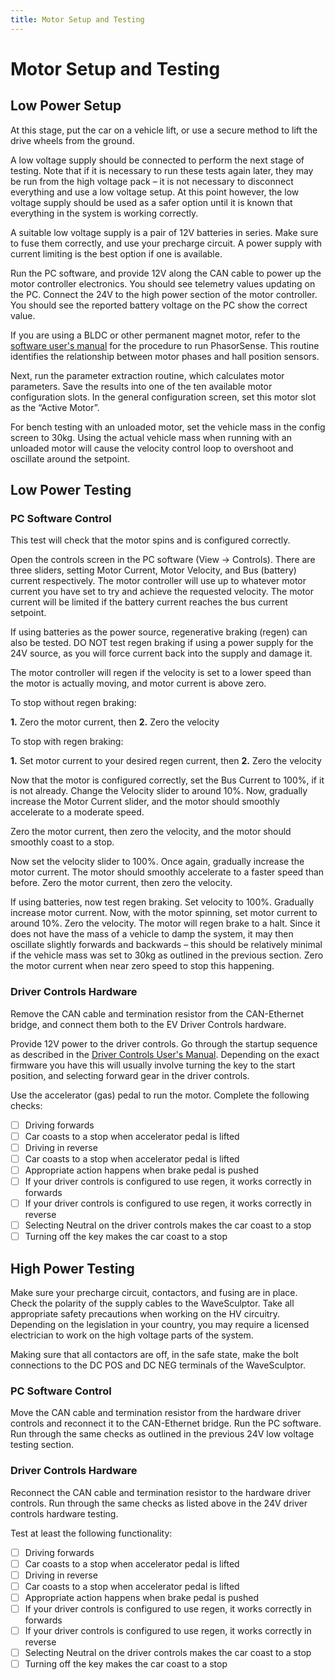 ```yaml
---
title: Motor Setup and Testing
---
```


# Motor Setup and Testing 

## Low Power Setup 

At this stage, put the car on a vehicle lift, or use a secure method to lift the drive wheels from the ground. 

A low voltage supply should be connected to perform the next stage of testing.  Note that if it is necessary to run these tests again later, they may be run from the high voltage pack – it is not necessary to disconnect everything and use a low voltage setup.  At this point however, the low voltage supply should be used as a safer option until it is known that everything in the system is working correctly.

A suitable low voltage supply is a pair of 12V batteries in series.  Make sure to fuse them correctly, and use your precharge circuit.  A power supply with current limiting is the best option if one is available.

Run the PC software, and provide 12V along the CAN cable to power up the motor controller electronics.  You should see telemetry values updating on the PC.  Connect the 24V to the high power section of the motor controller.  You should see the reported battery voltage on the PC show the correct value.

If you are using a BLDC or other permanent magnet motor, refer to the [software user's manual](../../Config_Software/index.md) for the procedure to run PhasorSense.  This routine identifies the relationship between motor phases and hall position sensors.

Next, run the parameter extraction routine, which calculates motor parameters.  Save the results into one of the ten available motor configuration slots.  In the general configuration screen, set this motor slot as the “Active Motor”.

For bench testing with an unloaded motor, set the vehicle mass in the config screen to 30kg.  Using the actual vehicle mass when running with an unloaded motor will cause the velocity control loop to overshoot and oscillate around the setpoint.

## Low Power Testing

### PC Software Control

This test will check that the motor spins and is configured correctly.  

Open the controls screen in the PC software (View → Controls). There are three sliders, setting Motor Current, Motor Velocity, and Bus (battery) current respectively.  The motor controller will use up to whatever motor current you have set to try and achieve the requested velocity.  The motor current will be limited if the battery current reaches the bus current setpoint.

If using batteries as the power source, regenerative braking (regen) can also be tested.  DO NOT test regen braking if using a power supply for the 24V source, as you will force current back into the supply and damage it.

The motor controller will regen if the velocity is set to a lower speed than the motor is actually moving, and motor current is above zero. 

To stop without regen braking:

__1.__	Zero the motor current, then
__2.__	Zero the velocity

To stop with regen braking:

__1.__	Set motor current to your desired regen current, then
__2.__	Zero the velocity

Now that the motor is configured correctly, set the Bus Current to 100%, if it is not already.  Change the Velocity slider to around 10%.  Now, gradually increase the Motor Current slider, and the motor should smoothly accelerate to a moderate speed.

Zero the motor current, then zero the velocity, and the motor should smoothly coast to a stop.
  
Now set the velocity slider to 100%.  Once again, gradually increase the motor current.  The motor should smoothly accelerate to a faster speed than before.  Zero the motor current, then zero the velocity.  

If using batteries, now test regen braking.  Set velocity to 100%.  Gradually increase motor current.  Now, with the motor spinning, set motor current to around 10%.  Zero the velocity.  The motor will regen brake to a halt.  Since it does not have the mass of a vehicle to damp the system, it may then oscillate slightly forwards and backwards – this should be relatively minimal if the vehicle mass was set to 30kg as outlined in the previous section.  Zero the motor current when near zero speed to stop this happening.

### Driver Controls Hardware

Remove the CAN cable and termination resistor from the CAN-Ethernet bridge, and connect them both to the EV Driver Controls hardware.  

Provide 12V power to the driver controls.  Go through the startup sequence as described in the [Driver Controls User's Manual](../../../Driver_Control/User_Manual/index.md).  Depending on the exact firmware you have this will usually involve turning the key to the start position, and selecting forward gear in the driver controls. 

Use the accelerator (gas) pedal to run the motor.  Complete the following checks:

- [ ] Driving forwards
- [ ] Car coasts to a stop when accelerator pedal is lifted
- [ ] Driving in reverse
- [ ] Car coasts to a stop when accelerator pedal is lifted
- [ ] Appropriate action happens when brake pedal is pushed
- [ ] If your driver controls is configured to use regen, it works correctly in forwards
- [ ] If your driver controls is configured to use regen, it works correctly in reverse
- [ ] Selecting Neutral on the driver controls makes the car coast to a stop
- [ ] Turning off the key makes the car coast to a stop

## High Power Testing

Make sure your precharge circuit, contactors, and fusing are in place.  Check the polarity of the supply cables to the WaveSculptor.  Take all appropriate safety precautions when working on the HV circuitry.  Depending on the legislation in your country, you may require a licensed electrician to work on the high voltage parts of the system.

Making sure that all contactors are off, in the safe state, make the bolt connections to the DC POS and DC NEG terminals of the WaveSculptor.

### PC Software Control

Move the CAN cable and termination resistor from the hardware driver controls and reconnect it to the CAN-Ethernet bridge.  Run the PC software.  Run through the same checks as outlined in the previous 24V low voltage testing section.  

### Driver Controls Hardware

Reconnect the CAN cable and termination resistor to the hardware driver controls.  Run through the same checks as listed above in the 24V driver controls hardware testing.  

Test at least the following functionality:

- [ ] Driving forwards
- [ ] Car coasts to a stop when accelerator pedal is lifted
- [ ]  Driving in reverse
- [ ] Car coasts to a stop when accelerator pedal is lifted
- [ ] Appropriate action happens when brake pedal is pushed
- [ ] If your driver controls is configured to use regen, it works correctly in forwards
- [ ] If your driver controls is configured to use regen, it works correctly in reverse
- [ ] Selecting Neutral on the driver controls makes the car coast to a stop
- [ ] Turning off the key makes the car coast to a stop